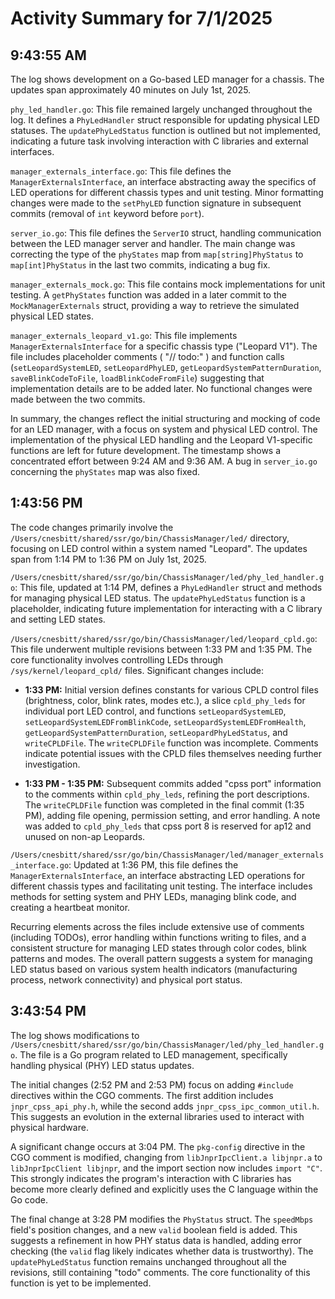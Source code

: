 # Activity Summary for 7/1/2025

## 9:43:55 AM
The log shows development on a Go-based LED manager for a chassis.  The updates span approximately 40 minutes on July 1st, 2025.

`phy_led_handler.go`: This file remained largely unchanged throughout the log. It defines a `PhyLedHandler` struct responsible for updating physical LED statuses.  The `updatePhyLedStatus` function is outlined but not implemented, indicating a future task involving interaction with C libraries and external interfaces.

`manager_externals_interface.go`: This file defines the `ManagerExternalsInterface`, an interface abstracting away the specifics of LED operations for different chassis types and unit testing.  Minor formatting changes were made to the `setPhyLED` function signature in subsequent commits (removal of `int` keyword before `port`).

`server_io.go`:  This file defines the `ServerIO` struct, handling communication between the LED manager server and handler. The main change was correcting the type of the `phyStates` map from `map[string]PhyStatus` to `map[int]PhyStatus` in the last two commits, indicating a bug fix.

`manager_externals_mock.go`: This file contains mock implementations for unit testing. A `getPhyStates` function was added in a later commit to the `MockManagerExternals` struct, providing a way to retrieve the simulated physical LED states.

`manager_externals_leopard_v1.go`: This file implements `ManagerExternalsInterface` for a specific chassis type ("Leopard V1").  The file includes placeholder comments ( "// todo:" ) and function calls (`setLeopardSystemLED`, `setLeopardPhyLED`, `getLeopardSystemPatternDuration`, `saveBlinkCodeToFile`, `loadBlinkCodeFromFile`) suggesting that implementation details are to be added later.  No functional changes were made between the two commits.

In summary, the changes reflect the initial structuring and mocking of code for an LED manager, with a focus on system and physical LED control.  The implementation of the physical LED handling and the Leopard V1-specific functions are left for future development.  The timestamp shows a concentrated effort between 9:24 AM and 9:36 AM. A bug in `server_io.go` concerning the `phyStates` map was also fixed.


## 1:43:56 PM
The code changes primarily involve the `/Users/cnesbitt/shared/ssr/go/bin/ChassisManager/led/` directory, focusing on LED control within a system named "Leopard".  The updates span from 1:14 PM to 1:36 PM on July 1st, 2025.


`/Users/cnesbitt/shared/ssr/go/bin/ChassisManager/led/phy_led_handler.go`: This file, updated at 1:14 PM, defines a `PhyLedHandler` struct and methods for managing physical LED status.  The `updatePhyLedStatus` function is a placeholder, indicating future implementation for interacting with a C library and setting LED states.


`/Users/cnesbitt/shared/ssr/go/bin/ChassisManager/led/leopard_cpld.go`: This file underwent multiple revisions between 1:33 PM and 1:35 PM.  The core functionality involves controlling LEDs through `/sys/kernel/leopard_cpld/` files.  Significant changes include:

* **1:33 PM:** Initial version defines constants for various CPLD control files (brightness, color, blink rates, modes etc.),  a slice `cpld_phy_leds` for individual port LED control, and functions `setLeopardSystemLED`, `setLeopardSystemLEDFromBlinkCode`, `setLeopardSystemLEDFromHealth`, `getLeopardSystemPatternDuration`, `setLeopardPhyLedStatus`, and `writeCPLDFile`.  The `writeCPLDFile` function was incomplete.  Comments indicate potential issues with the CPLD files themselves needing further investigation.

* **1:33 PM - 1:35 PM:** Subsequent commits added "cpss port"  information to the comments within `cpld_phy_leds`, refining the port descriptions.  The `writeCPLDFile` function was completed in the final commit (1:35 PM), adding file opening, permission setting, and error handling.  A note was added to `cpld_phy_leds` that cpss port 8 is reserved for ap12 and unused on non-ap Leopards.

`/Users/cnesbitt/shared/ssr/go/bin/ChassisManager/led/manager_externals_interface.go`: Updated at 1:36 PM, this file defines the `ManagerExternalsInterface`, an interface abstracting LED operations for different chassis types and facilitating unit testing.  The interface includes methods for setting system and PHY LEDs, managing blink code, and creating a heartbeat monitor.


Recurring elements across the files include extensive use of comments (including TODOs), error handling within functions writing to files, and a consistent structure for managing LED states through color codes, blink patterns and modes.  The overall pattern suggests a system for managing LED status based on various system health indicators (manufacturing process, network connectivity) and physical port status.


## 3:43:54 PM
The log shows modifications to `/Users/cnesbitt/shared/ssr/go/bin/ChassisManager/led/phy_led_handler.go`.  The file is a Go program related to LED management, specifically handling physical (PHY) LED status updates.

The initial changes (2:52 PM and 2:53 PM) focus on adding  `#include` directives within the CGO comments.  The first addition includes `jnpr_cpss_api_phy.h`, while the second adds `jnpr_cpss_ipc_common_util.h`. This suggests an evolution in the external libraries used to interact with physical hardware.

A significant change occurs at 3:04 PM.  The `pkg-config` directive in the CGO comment is modified, changing from  `libJnprIpcClient.a libjnpr.a` to `libJnprIpcClient libjnpr`, and the import section now includes `import "C"`. This strongly indicates the program's interaction with C libraries has become more clearly defined and explicitly uses the C language within the Go code.

The final change at 3:28 PM modifies the `PhyStatus` struct.  The `speedMbps` field's position changes, and a new `valid` boolean field is added. This suggests a refinement in how PHY status data is handled, adding error checking (the `valid` flag likely indicates whether data is trustworthy).  The `updatePhyLedStatus` function remains unchanged throughout all the revisions, still containing "todo" comments.  The core functionality of this function is yet to be implemented.
